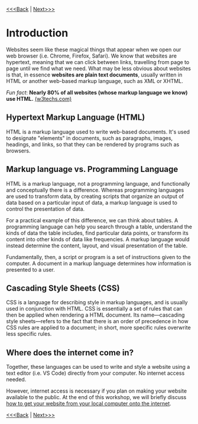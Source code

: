 [<<<Back](../README.md) | [Next>>>](opening_activity.md)

# Introduction

Websites seem like these magical things that appear when we open our web browser (i.e. Chrome, Firefox, Safari). We know that websites are hypertext, meaning that we can click between links, travelling from page to page until we find what we need. What may be less obvious about websites is that, in essence **websites are plain text documents**, usually written in HTML or another web-based markup language, such as XML or XHTML.

*Fun fact*: **Nearly 80% of all websites (whose markup language we know) use HTML.** 
[(w3techs.com)](https://w3techs.com/technologies/details/ml-html/all/all)

## Hypertext Markup Language (HTML)

HTML is a markup language used to write web-based documents. It's used to designate "elements" in documents, such as paragraphs, images, headings, and links, so that they can be rendered by programs such as browsers. 

## Markup language vs. Programming Language

HTML is a markup language, not a programming language, and functionally and conceptually there is a difference. Whereas programming languages are used to transform data, by creating scripts that organize an output of data based on a particular input of data, a markup language is used to control the presentation of data. 

For a practical example of this difference, we can think about tables. A programming language can help you search through a table, understand the kinds of data the table includes, find particular data points, or transform its content into other kinds of data like frequencies. A markup language would instead determine the content, layout, and visual presentation of the table.

Fundamentally, then, a script or program is a set of instructions given to the computer. A document in a markup language determines how information is presented to a user.

## Cascading Style Sheets (CSS)

CSS is a language for describing style in markup languages, and is usually used in conjunction with HTML. CSS is essentially a set of rules that can then be applied when rendering a HTML document. Its name—cascading style sheets—refers to the fact that there is an order of precedence in how CSS rules are applied to a document; in short, more specific rules overwrite less specific rules.

## Where does the internet come in?

Together, these languages can be used to write and style a website using a text editor (i.e. VS Code) directly from your computer. No internet access needed. 

However, internet access is necessary if you plan on making your website available to the public. At the end of this workshop, we will briefly discuss [how to get your website from your local computer onto the internet](public.md).

[<<<Back](../README.md) | [Next>>>](opening_activity.md)
